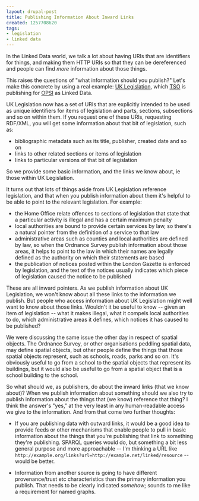```yaml
---
layout: drupal-post
title: Publishing Information About Inward Links
created: 1257708620
tags:
- legislation
- linked data
---
```

In the Linked Data world, we talk a lot about having URIs that are identifiers for things, and making them HTTP URIs so that they can be dereferenced and people can find *more* information about those things.

This raises the questions of "what information should you publish?" Let's make this concrete by using a real example: [UK Legislation](http://www.opsi.gov.uk/legislation-api/), which 
[TSO](http://www.tso.co.uk/) is publishing for [OPSI](http://www.opsi.gov.uk/) as Linked Data.

UK Legislation now has a set of URIs that are explicitly intended to be used as unique identifiers for items of legislation and parts, sections, subsections and so on within them. If you request one of these URIs, requesting RDF/XML, you will get some information about that bit of legislation, such as:

  * bibliographic metadata such as its title, publisher, created date and so on
  * links to other related sections or items of legislation
  * links to particular versions of that bit of legislation

So we provide some basic information, and the links we know about, ie those within UK Legislation.

It turns out that lots of things aside from UK Legislation reference legislation, and that when you publish information about them it's helpful to be able to point to the relevant legislation. For example:

  * the Home Office relate offences to sections of legislation that state that a particular activity is illegal and has a certain maximum penalty
  * local authorities are bound to provide certain services by law, so there's a natural pointer from the definition of a service to that law
  * administrative areas such as counties and local authorities are defined by law, so when the Ordnance Survey publish information about those areas, it helps to point to the law in which their names are legally defined as the authority on which their statements are based
  * the publication of notices posted within the London Gazette is enforced by legislation, and the text of the notices usually indicates which piece of legislation caused the notice to be published
  
These are all inward pointers. As we publish information about UK Legislation, we won't know about all these links to the information we publish. But people who access information about UK Legislation might well want to know about those links. Wouldn't it be useful to know -- given an item of legislation -- what it makes illegal, what it compels local authorities to do, which administrative areas it defines, which notices it has caused to be published?

We were discussing the same issue the other day in respect of spatial objects. The Ordnance Survey, or other organisations peddling spatial data, may define spatial objects, but other people define the things that those spatial objects represent, such as schools, roads, parks and so on. It's obviously useful to go from a school to the spatial objects that represent its buildings, but it would also be useful to go from a spatial object that is a school building to the school.

So what should we, as publishers, do about the inward links (that we know about)? When we publish information about something should we also try to publish information about the things that (we know) reference that thing? I think the answer's "yes," at the very least in any human-readable access we give to the information. And from that come two further thoughts:

  * If you are publishing data with outward links, it would be a good idea to provide feeds or other mechanisms that enable people to pull in basic information about the things that you're publishing that link to something they're publishing. SPARQL queries would do, but something a bit less general purpose and more approachable -- I'm thinking a URL like `http://example.org/links?url=http://example.net/linked/resource` -- would be better.
  
  * Information from another source is going to have different provenance/trust etc characteristics than the primary information you publish. That needs to be clearly indicated *somehow*; sounds to me like a requirement for named graphs.
